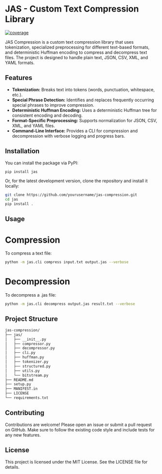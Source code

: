 # JAS - Custom Text Compression Library

[![coverage](https://img.shields.io/badge/coverage-100%25-brightgreen)](htmlcov/index.html)

JAS Compression is a custom text compression library that uses tokenization, specialized preprocessing for different text-based formats, and deterministic Huffman encoding to compress and decompress text files. The project is designed to handle plain text, JSON, CSV, XML, and YAML formats.

## Features

- **Tokenization:** Breaks text into tokens (words, punctuation, whitespace, etc.).
- **Special Phrase Detection:** Identifies and replaces frequently occurring special phrases to improve compression.
- **Deterministic Huffman Encoding:** Uses a deterministic Huffman tree for consistent encoding and decoding.
- **Format-Specific Preprocessing:** Supports normalization for JSON, CSV, XML, and YAML files.
- **Command-Line Interface:** Provides a CLI for compression and decompression with verbose logging and progress bars.

## Installation

You can install the package via PyPI:

```bash
pip install jas

```
Or, for the latest development version, clone the repository and install it locally:

```bash
git clone https://github.com/yourusername/jas-compression.git
cd jas
pip install .
```

## Usage
# Compression

To compress a text file:
```bash
python -m jas.cli compress input.txt output.jas --verbose
```

# Decompression

To decompress a .jas file:
```bash
python -m jas.cli decompress output.jas result.txt --verbose
```

## Project Structure
```bash
jas-compression/
├── jas/
│   ├── __init__.py
│   ├── compressor.py
│   ├── decompressor.py
│   ├── cli.py
│   ├── huffman.py
│   ├── tokenizer.py
│   ├── structured.py
│   ├── utils.py
│   └── bitstream.py
├── README.md
├── setup.py
├── MANIFEST.in
├── LICENSE
└── requirements.txt
```

## Contributing
Contributions are welcome! Please open an issue or submit a pull request on GitHub. Make sure to follow the existing code style and include tests for any new features.

## License
This project is licensed under the MIT License. See the LICENSE file for details.